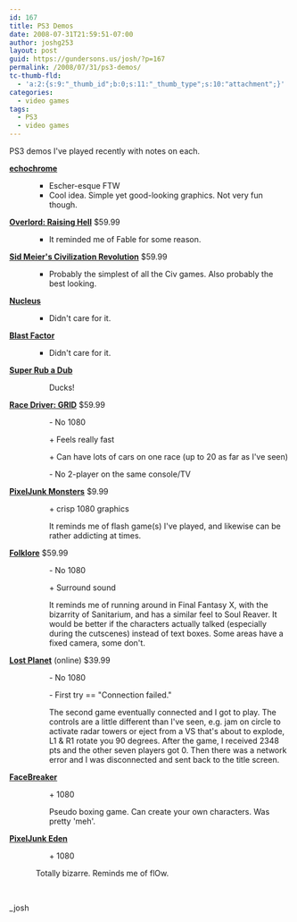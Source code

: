 ```yaml
---
id: 167
title: PS3 Demos
date: 2008-07-31T21:59:51-07:00
author: joshg253
layout: post
guid: https://gundersons.us/josh/?p=167
permalink: /2008/07/31/ps3-demos/
tc-thumb-fld:
  - 'a:2:{s:9:"_thumb_id";b:0;s:11:"_thumb_type";s:10:"attachment";}'
categories:
  - video games
tags:
  - PS3
  - video games
---
```

PS3 demos I've played recently with notes on each.

<strong><a href="https://www.us.playstation.com/PS3/Games/echochrome">echochrome</a></strong>

<ul>
<ul>
<ul>
    <li>Escher-esque FTW</li>
    <li>Cool idea. Simple yet good-looking graphics. Not very fun though.</li>
</ul>
</ul>
</ul>

<strong><a href="https://www.us.playstation.com/PS3/Games/Overlord_Raising_Hell">Overlord: Raising Hell</a></strong> $59.99

<ul>
<ul>
<ul>
    <li>It reminded me of Fable for some reason.</li>
</ul>
</ul>
</ul>

<strong><a href="https://www.us.playstation.com/PS3/Games/Sid_Meier_s_Civilization_Revolution">Sid Meier's Civilization Revolution</a></strong> $59.99

<ul>
<ul>
<ul>
    <li>Probably the simplest of all the Civ games. Also probably the best looking.</li>
</ul>
</ul>
</ul>

<strong><a href="https://www.us.playstation.com/PS3/Games/Nucleus">Nucleus</a></strong>

<ul>
<ul>
<ul>
    <li>Didn't care for it.</li>
</ul>
</ul>
</ul>

<strong><a href="https://www.us.playstation.com/PS3/Games/Blast_Factor">Blast Factor</a></strong>

<ul>
<ul>
<ul>
    <li>Didn't care for it.</li>
</ul>
</ul>
</ul>

<strong><a href="https://www.us.playstation.com/PS3/Games/Super_Rub_a_Dub">Super Rub a Dub</a></strong>

<ul>
<ul>
<ul>Ducks!</ul>
</ul>
</ul>

<strong><a href="https://www.us.playstation.com/PS3/Games/Race_Driver_GRID">Race Driver: GRID</a></strong> $59.99

<ul>
<ul>
<ul>- No 1080</ul>
</ul>
</ul>

<ul>
<ul>
<ul>+ Feels really fast</ul>
</ul>
</ul>

<ul>
<ul>
<ul>+ Can have lots of cars on one race (up to 20 as far as I've seen)</ul>
</ul>
</ul>

<ul>
<ul>
<ul>- No 2-player on the same console/TV</ul>
</ul>
</ul>

<strong><a href="https://www.us.playstation.com/PS3/Games/PixelJunk_Monsters">PixelJunk Monsters</a></strong> $9.99

<ul>
<ul>
<ul>+ crisp 1080 graphics</ul>
</ul>
</ul>

<ul>
<ul>
<ul>It reminds me of flash game(s) I've played, and likewise can be rather addicting at times.</ul>
</ul>
</ul>

<strong><a href="https://www.us.playstation.com/PS3/Games/Folklore">Folklore</a></strong> $59.99

<ul>
<ul>
<ul>- No 1080</ul>
</ul>
</ul>

<ul>
<ul>
<ul>+ Surround sound</ul>
</ul>
</ul>

<ul>
<ul>
<ul>It reminds me of running around in Final Fantasy X, with the bizarrity of Sanitarium, and has a similar feel to Soul Reaver. It would be better if the characters actually talked (especially during the cutscenes) instead of text boxes. Some areas have a fixed camera, some don't.</ul>
</ul>
</ul>

<strong><a href="https://www.us.playstation.com/PS3/Games/Lost_Planet_Extreme_Condition">Lost Planet</a></strong> (online) $39.99

<ul>
<ul>
<ul>- No 1080</ul>
</ul>
</ul>

<ul>
<ul>
<ul>- First try == "Connection failed."</ul>
</ul>
</ul>

<ul>
<ul>
<ul>The second game eventually connected and I got to play. The controls are a little different than I've seen, e.g. jam on circle to activate radar towers or eject from a VS that's about to explode, L1 &amp; R1 rotate you 90 degrees. After the game, I received 2348 pts and the other seven players got 0. Then there was a network error and I was disconnected and sent back to the title screen.</ul>
</ul>
</ul>

<strong><a href="https://www.us.playstation.com/PS3/Games/FaceBreaker">FaceBreaker</a></strong>

<ul>
<ul>
<ul>+ 1080</ul>
</ul>
</ul>

<ul>
<ul>
<ul>Pseudo boxing game. Can create your own characters. Was pretty 'meh'.</ul>
</ul>
</ul>

<strong><a href="https://www.us.playstation.com/PS3/Games/PixelJunk_Eden">PixelJunk Eden</a></strong>

<ul>
<ul>
<ul>+ 1080</ul>
</ul>
</ul>

<ul>
<ul>Totally bizarre. Reminds me of flOw.</ul>
</ul>

&nbsp;

_josh